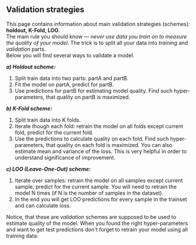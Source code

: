## Validation strategies
This page contains information about main validation strategies (schemes): **holdout, K-Fold, LOO**.  
The main rule you should know — *never use data you train on to measure the quality of your model*. The trick is to split all your data into *training* and *validation* parts.  
Below you will find several ways to validate a model.

***a) Holdout scheme:***
1. Split train data into two parts: partA and partB.
2. Fit the model on partA, predict for partB.
3. Use predictions for partB for estimating model quality. Find such hyper-parameters, that quality on partB is maximized.

***b) K-Fold scheme:***

1. Split train data into K folds. 
2. Iterate though each fold: retrain the model on all folds except current fold, predict for the current fold.
3. Use the predictions to calculate quality on each fold. Find such hyper-parameters, that quality on each fold is maximized. You can also estimate mean and variance of the loss. This is very helpful in order to understand significance of improvement.

***c) LOO (Leave-One-Out) scheme:***

1. Iterate over samples: retrain the model on all samples except current sample, predict for the current sample. You will need to retrain the model N times (if N is the number of samples in the dataset).
2. In the end you will get LOO predictions for every sample in the trainset and can calculate loss.  

Notice, that these are *validation* schemes are supposed to be used to estimate quality of the model. When you found the right hyper-parameters and want to get test predictions don't forget to retrain your model using all training data.
